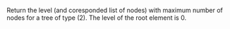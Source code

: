  Return the level (and coresponded list of nodes) with maximum number of nodes for a tree of type (2). The level of the root element is 0.

